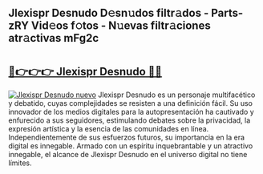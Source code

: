 ## Jlexispr Desnudo D𝚎sn𝚞dos filtr𝚊dos - Parts-zRY Vid𝚎os f𝚘tos - N𝚞evas filtr𝚊ciones atr𝚊ctivas mFg2c

# <h2><a href="http://mb8xiek.tromn.icu/?c=Jlexispr+Desnudo">🔗👉👉👉 Jlexispr Desnudo 🔗🔗</a></h2>

[![Jlexispr Desnudo nuevo](https://i.imgur.com/pEAQMta.gif)](http://mb8xiek.tromn.icu/?c=Jlexispr+Desnudo)
Jlexispr Desnudo es un personaje multifacético y debatido, cuyas complejidades se resisten a una definición fácil.  Su uso innovador de los medios digitales para la autopresentación ha cautivado y enfurecido a sus seguidores, estimulando debates sobre la privacidad, la expresión artística y la esencia de las comunidades en línea. Independientemente de sus esfuerzos futuros, su importancia en la era digital es innegable. Armado con un espíritu inquebrantable y un atractivo innegable, el alcance de Jlexispr Desnudo en el universo digital no tiene límites.
